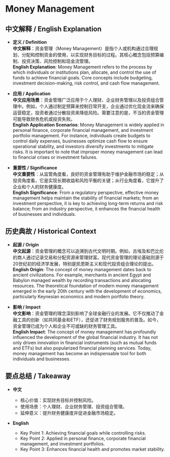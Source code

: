 # Money Management

## 中文解释 / English Explanation

* **定义 / Definition**  
  **中文解释**：资金管理（Money Management）是指个人或机构通过合理规划、分配和控制资金的使用，以实现财务目标的过程。其核心概念包括预算编制、投资决策、风险控制和现金流管理。  
  **English Explanation**: Money Management refers to the process by which individuals or institutions plan, allocate, and control the use of funds to achieve financial goals. Core concepts include budgeting, investment decision-making, risk control, and cash flow management.

* **应用 / Application**  
  **中文应用场景**：资金管理广泛应用于个人理财、企业财务管理以及投资组合管理中。例如，个人通过制定预算来控制日常开支，企业通过优化现金流来确保运营稳定，投资者通过分散投资来降低风险。需要注意的是，不当的资金管理可能导致财务危机或投资失败。  
  **English Application Scenarios**: Money Management is widely applied in personal finance, corporate financial management, and investment portfolio management. For instance, individuals create budgets to control daily expenses, businesses optimize cash flow to ensure operational stability, and investors diversify investments to mitigate risks. It is important to note that improper money management can lead to financial crises or investment failures.

* **重要性 / Significance**  
  **中文重要性**：从监管角度看，良好的资金管理有助于维护金融市场的稳定；从投资角度看，它是实现长期收益和风险平衡的关键；从行业角度看，它提升了企业和个人的财务健康度。  
  **English Significance**: From a regulatory perspective, effective money management helps maintain the stability of financial markets; from an investment perspective, it is key to achieving long-term returns and risk balance; from an industry perspective, it enhances the financial health of businesses and individuals.

## 历史典故 / Historical Context

* **起源 / Origin**  
  **中文起源**：资金管理的概念可以追溯到古代文明时期。例如，古埃及和巴比伦的商人通过记录交易和分配资源来管理财富。现代资金管理的理论基础则源于20世纪初的经济学发展，特别是凯恩斯主义和现代投资组合理论的提出。  
  **English Origin**: The concept of money management dates back to ancient civilizations. For example, merchants in ancient Egypt and Babylon managed wealth by recording transactions and allocating resources. The theoretical foundation of modern money management emerged in the early 20th century with the development of economics, particularly Keynesian economics and modern portfolio theory.

* **影响 / Impact**  
  **中文影响**：资金管理的理念深刻影响了全球金融行业的发展。它不仅推动了金融工具的创新（如共同基金和ETF），还促进了财务规划服务的普及。如今，资金管理已成为个人和企业不可或缺的财务管理工具。  
  **English Impact**: The concept of money management has profoundly influenced the development of the global financial industry. It has not only driven innovation in financial instruments (such as mutual funds and ETFs) but also popularized financial planning services. Today, money management has become an indispensable tool for both individuals and businesses.

## 要点总结 / Takeaway

* **中文**  
  - 核心价值：实现财务目标并控制风险。  
  - 使用场景：个人理财、企业财务管理、投资组合管理。  
  - 延伸意义：提升财务健康度并促进金融市场稳定。

* **English**  
  - Key Point 1: Achieving financial goals while controlling risks.  
  - Key Point 2: Applied in personal finance, corporate financial management, and investment portfolios.  
  - Key Point 3: Enhances financial health and promotes market stability.